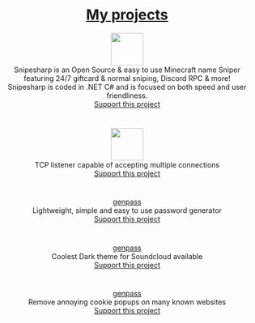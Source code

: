 <h1 align="center"><a href="https://github.com/dement6d?tab=repositories">My projects</a></h1>

<p align="center">
  <a href="https://snipesharp.xyz"><img src="https://snipesharp.xyz/favicon.ico" height="64px"/></a>
  <br> Snipesharp is an Open Source & easy to use Minecraft name Sniper<br>
  featuring 24/7 giftcard & normal sniping, Discord RPC & more!<br>
  Snipesharp is coded in .NET C# and is focused on both speed and user friendliness.<br>
  <a href="https://snipesharp.xyz/donate">Support this project</a>
</p>

<h1 align="center"></h1>

<p align="center">
  <a href="https://github.com/dement6d/demilis"><img src="https://user-images.githubusercontent.com/93228501/153415769-1223225e-578e-4b3e-93bc-8b27614eb209.png" height="64px"/></a>
  <br>TCP listener capable of accepting multiple connections<br>
  <a href="https://github.com/dement6d/demilis#donate">Support this project</a>
</p>

<h1 align="center"></h1>

<p align="center">
  <a href="https://github.com/dement6d/genpass">genpass</a>
  <br>Lightweight, simple and easy to use password generator<br>
  <a href="https://snipesharp.xyz/donate">Support this project</a>
</p>

<h1 align="center"></h1>

<p align="center">
  <a href="https://github.com/dement6d/soundcloud-dark-theme">genpass</a>
  <br>Coolest Dark theme for Soundcloud available<br>
  <a href="https://snipesharp.xyz/donate">Support this project</a>
</p>


<h1 align="center"></h1>

<p align="center">
  <a href="https://github.com/dement6d/cookie-popup-block">genpass</a>
  <br>Remove annoying cookie popups on many known websites<br>
  <a href="https://snipesharp.xyz/donate">Support this project</a>
</p>
